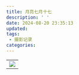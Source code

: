 ```yaml
---
title: 月亮七月十七
description: ' '
date: 2024-08-20 23:35:13
updated:
tags:
 - 摄影记录
categories:
---
```

<table>
   <tr>
        <td ><center><img src="https://pub-fc357e9fb3f444e694b227ed64be66b9.r2.dev/20270820moon/DSC_0068.JPG" /></center></td>
   </tr>
</table>